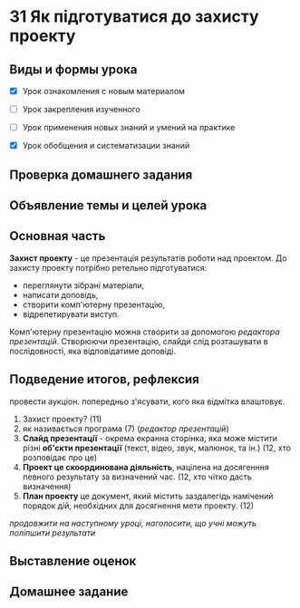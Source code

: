 # 31 Як підготуватися до захисту проекту


## Виды и формы урока

- [x] Урок ознакомления с новым материалом

- [ ] Урок закрепления изученного

- [ ] Урок применения новых знаний и умений на практике

- [x] Урок обобщения и систематизации знаний


## Проверка домашнего задания

## Объявление темы и целей урока



## Основная часть

**Захист проекту** - це презентація результатів роботи над проектом. До захисту проекту потрібно ретельно підготуватися:

- переглянути зібрані матерiали,
- написати доповідь,
- створити комп'ютерну презентацiю,
- вiдрепетирувати виступ.

Комп'ютерну презентацію можна створити за допомогою *редактора презентацій*. Створюючи презентацію, слайди слід розташувати в послідовності, яка відповідатиме доповіді.

## Подведение итогов, рефлексия

провести аукціон.
попередньо з'ясувати, кого яка відмітка влаштовує.

1. Захист проекту? (11)
2. як називається програма (7) (*редактор презентацій*)
3. **Слайд презентації** - окрема екранна сторінка, яка може містити різні **об'єкти презентації**  (текст, відео, звук, малюнок, та ін.) (12, хто розповідає про це)
4. **Проект це скоординована діяльність**, націлена на досягенння певного результату за визначений час. (12, хто чітко дасть визначення)
5. **План проекту** це документ, який містить заздалегідь намічений порядок дій, необхідних для досягнення мети проекту. (12)

*продовжити на наступному уроці, наголосити, що учні можуть поліпшити результати*

## Выставление оценок

## Домашнее задание

